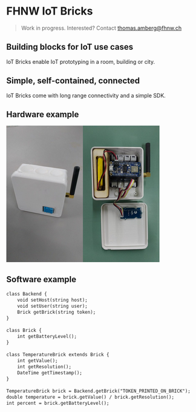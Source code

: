 # FHNW IoT Bricks
> Work in progress. Interested? Contact thomas.amberg@fhnw.ch
## Building blocks for IoT use cases
IoT Bricks enable IoT prototyping in a room, building or city.
## Simple, self-contained, connected
IoT Bricks come with long range connectivity and a simple SDK.
## Hardware example
<img src="IoTBrickTemperature.jpg"/>

## Software example

```
class Backend {
    void setHost(string host);
    void setUser(string user);
    Brick getBrick(string token);
}

class Brick {
    int getBatteryLevel();
}

class TemperatureBrick extends Brick {
    int getValue();
    int getResolution();
    DateTime getTimestamp();
}

TemperatureBrick brick = Backend.getBrick("TOKEN_PRINTED_ON_BRICK");
double temperature = brick.getValue() / brick.getResolution();
int percent = brick.getBatteryLevel();
```
